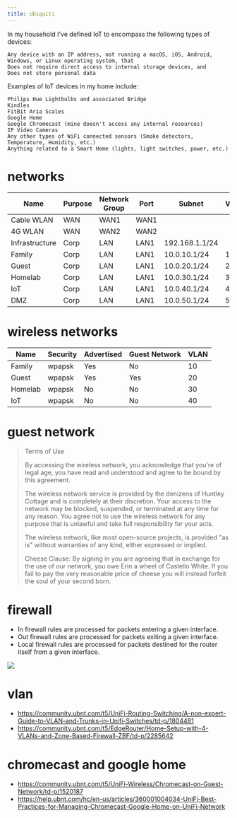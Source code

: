 ```yaml
---
title: ubiquiti 
---
```


In my household I've defined IoT to encompass the following types of devices:

    Any device with an IP address, not running a macOS, iOS, Android, Windows, or Linux operating system, that
    Does not require direct access to internal storage devices, and
    Does not store personal data

Examples of IoT devices in my home include:

    Philips Hue Lightbulbs and associated Bridge
    Kindles
    FitBit Aria Scales
    Google Home
    Google Chromecast (mine doesn't access any internal resources)
    IP Video Cameras
    Any other types of WiFi connected sensors (Smoke detectors, Temperature, Humidity, etc.)
    Anything related to a Smart Home (lights, light switches, power, etc.)


# networks

| Name           | Purpose   | Network Group | Port | Subnet          | VLAN |
|---             |---        |---            |---   |---              |---   |
| Cable WLAN     | WAN       | WAN1          | WAN1 |                 |      |
| 4G WLAN        | WAN       | WAN2          | WAN2 |                 |      |
| Infrastructure | Corp      | LAN           | LAN1 | 192.168.1.1/24  |      |
| Family         | Corp      | LAN           | LAN1 | 10.0.10.1/24    | 10   |
| Guest          | Corp      | LAN           | LAN1 | 10.0.20.1/24    | 20   |
| Homelab        | Corp      | LAN           | LAN1 | 10.0.30.1/24    | 30   |
| IoT            | Corp      | LAN           | LAN1 | 10.0.40.1/24    | 40   |
| DMZ            | Corp      | LAN           | LAN1 | 10.0.50.1/24    | 50   |

# wireless networks

| Name           | Security   | Advertised     | Guest Network  | VLAN |
|---             |---         |---             |---             |---   |
| Family         | wpapsk     | Yes            | No             | 10   |
| Guest          | wpapsk     | Yes            | Yes            | 20   |
| Homelab        | wpapsk     | No             | No             | 30   |
| IoT            | wpapsk     | No             | No             | 40   |

# guest network

> Terms of Use
> 
> By accessing the wireless network, you acknowledge that you're of legal age, you have read and understood and agree to be bound by this agreement.
> 
> The wireless network service is provided by the denizens of Huntley Cottage and is completely at their discretion. Your access to the network may be blocked, suspended, or terminated at any time for any reason. You agree not to use the wireless network for any purpose that is unlawful and take full responsibility for your acts.
> 
> The wireless network, like most open-source projects, is provided "as is" without warranties of any kind, either expressed or implied.
>
> Cheese Clause: By signing in you are agreeing that in exchange for the use of our network, you owe Erin a wheel of Castello White. If you fail to pay the very reasonable price of cheese you will instead forfeit the soul of your second born.

# firewall
- In firewall rules are processed for packets entering a given interface.
- Out firewall rules are processed for packets exiting a given interface.
- Local firewall rules are processed for packets destined for the router itself from a given interface.

![](https://community.ubnt.com/t5/image/serverpage/image-id/65938iBBDF7A4506C545AA/image-size/original)


# vlan
- https://community.ubnt.com/t5/UniFi-Routing-Switching/A-non-expert-Guide-to-VLAN-and-Trunks-in-Unifi-Switches/td-p/1804481
- https://community.ubnt.com/t5/EdgeRouter/Home-Setup-with-4-VLANs-and-Zone-Based-Firewall-ZBF/td-p/2285642

# chromecast and google home
- https://community.ubnt.com/t5/UniFi-Wireless/Chromecast-on-Guest-Network/td-p/1520187
- https://help.ubnt.com/hc/en-us/articles/360001004034-UniFi-Best-Practices-for-Managing-Chromecast-Google-Home-on-UniFi-Network
